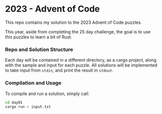 # 2023 - Advent of Code

This repo contains my solution to the 2023 Advent of Code puzzles.

This year, aside from completing the 25 day challenge, the goal is to use this
puzzles to learn a bit of Rust.

### Repo and Solution Structure

Each day will be contained in a different directory, as a cargo project, along
with the sample and input for each puzzle. All solutions will be implemented to
take input from `stdin`, and print the result in `stdout`.

### Compilation and Usage

To compile and run a solution, simply call:

```bash
cd day01
cargo run < input.txt
```

